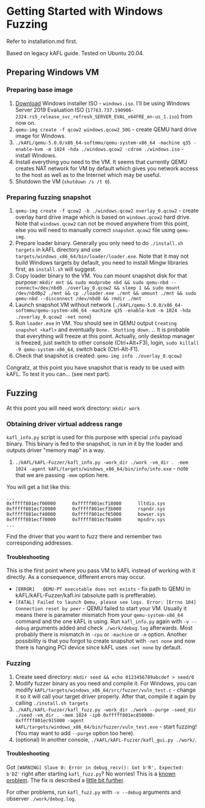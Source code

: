 # Getting Started with Windows Fuzzing

Refer to installation.md first.

Based on legacy kAFL guide. Tested on Ubuntu 20.04.

## Preparing Windows VM

### Preparing base image

1. [Download](https://www.microsoft.com/evalcenter/evaluate-windows) Windows installer ISO - `windows.iso`. I'll be using Windows Server 2019 Evaluation ISO (`17763.737.190906-2324.rs5_release_svc_refresh_SERVER_EVAL_x64FRE_en-us_1.iso`) from now on.
2. `qemu-img create -f qcow2 windows.qcow2 50G` - create QEMU hard drive image for Windows.
3. `./kAFL/qemu-5.0.0/x86_64-softmmu/qemu-system-x86_64 -machine q35 -enable-kvm -m 1024 -hda ./windows.qcow2 -cdrom ./windows.iso` - install Windows.
4. Install everything you need to the VM. It seems that currently QEMU creates NAT network for VM by default which gives you network access to the host as well as to the Internet which may be useful.
5. Shutdown the VM (`shutdown /s /t 0`).

### Preparing fuzzing snapshot

1. `qemu-img create -f qcow2 -b ./windows.qcow2 overlay_0.qcow2` - create overlay hard drive image which is based on `windows.qcow2` hard drive. Note that `windows.qcow2` can not be moved anywhere from this point, else you will need to manually correct `snapshot.qcow2` file using `qemu-img`.
2. Prepare loader binary. Generally you only need to do `./install.sh targets` in kAFL directory and use `targets/windows_x86_64/bin/loader/loader.exe`. Note that it may not build Windows targets by default, you need to install Mingw libraries first, as `install.sh` will suggest.
3. Copy loader binary to the VM. You can mount snapshot disk for that purpose: `mkdir mnt && sudo modprobe nbd && sudo qemu-nbd --connect=/dev/nbd0 ./overlay_0.qcow2 && sleep 1 && sudo mount /dev/nbd0p2 ./mnt && cp ./loader.exe ./mnt && umount ./mnt && sudo qemu-nbd --disconnect /dev/nbd0 && rmdir ./mnt`
4. Launch snapshot VM without network (`./kAFL/qemu-5.0.0/x86_64-softmmu/qemu-system-x86_64 -machine q35 -enable-kvm -m 1024 -hda ./overlay_0.qcow2 -net none`)
5. Run `loader.exe` in VM. You should see in QEMU output `Creating snapshot <kafl>` and eventually `Done. Shutting down..`. It is probable that everything will freeze at this point. Actually, only desktop manager is freezed, just switch to other console (Ctrl+Alt+F3), login, `sudo killall -9 qemu-system-x86_64`, switch back (Ctrl-Alt-F1).
6. Check that snapshot is created: `qemu-img info ./overlay_0.qcow2`

Congratz, at this point you have snapshot that is ready to be used with kAFL. To test it you can... (see next part).

## Fuzzing

At this point you will need work directory: `mkdir work`

### Obtaining driver virtual address range

`kafl_info.py` script is used for this purpose with special `info` payload binary. This binary is fed to the snapshot, is run in it by the loader and outputs driver "memory map" in a way.

1. `./kAFL/kAFL-Fuzzer/kafl_info.py -work_dir ./work -vm_dir . -mem 1024 -agent kAFL/targets/windows_x86_64/bin/info/info.exe` - note that we are passing `-mem` option here.

You will get a list like this:
```
...
0xfffff801ecf00000      0xfffff801ecf18000      lltdio.sys
0xfffff801ecf20000      0xfffff801ecf3b000      rspndr.sys
0xfffff801ecf40000      0xfffff801ecf65000      bowser.sys
0xfffff801ecf70000      0xfffff801ecf8a000      mpsdrv.sys
...
```

Find the driver that you want to fuzz there and remember two corresponding addresses.

#### Troubleshooting

This is the first point where you pass VM to kAFL instead of working with it directly. As a consequence, different errors may occur.

* `[ERROR]   QEMU-PT executable does not exists` - fix path to QEMU in kAFL/kAFL-Fuzzer/kafl.ini (absolute path is prefferable).
* `[FATAL] Failed to launch Qemu, please see logs. Error: [Errno 104] Connection reset by peer` - QEMU failed to start your VM. Usually it means there is parameter mismatch from your `qemu-system-x86_64` command and the one kAFL is using. Run `kafl_info.py` again with `-v --debug` arguments added and check `./work/debug.log` afterwards. Most probably there is mismatch in `-cpu` or `-machine` or `-m` option. Another possibility is that you forgot to create snapshot with `-net none` and now there is hanging PCI device since kAFL uses `-net none` by default.

### Fuzzing

1. Create seed directory: `mkdir seed && echo 0123456789abcdef > seed/0`
2. Modify fuzzer binary as you need and compile it. For Windows, you can modify `kAFL/targets/windows_x86_64/src/fuzzer/vuln_test.c` - change it so it will call your target driver properly. After that, compile it again by calling `./install.sh targets`
3. `./kAFL/kAFL-Fuzzer/kafl_fuzz.py -work_dir ./work --purge -seed_dir ./seed -vm_dir . -mem 1024 -ip0 0xfffff801ec850000-0xfffff801ec915000 -agent kAFL/targets/windows_x86_64/bin/fuzzer/vuln_test.exe` - start fuzzing! (You may want to add `--purge` option too here).
4. (optional) In another console, `./kAFL/kAFL-Fuzzer/kafl_gui.py ./work/`.

#### Troubleshooting

Got `[WARNING] Slave 0: Error in debug_recv(): Got b'R', Expected: b'DZ'` right after starting `kafl_fuzz.py`? No worries! This is a [known problem](https://github.com/IntelLabs/kAFL/issues/10#issuecomment-662632491). The fix is described a [little bit further](https://github.com/IntelLabs/kAFL/issues/10#issuecomment-663480222).

For other problems, run `kafl_fuzz.py` with `-v --debug` arguments and observer `./work/debug.log`.
